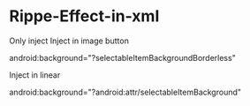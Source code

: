 # Rippe-Effect-in-xml
Only inject
Inject in image button

android:background="?selectableItemBackgroundBorderless"

Inject in linear

android:background="?android:attr/selectableItemBackground"
